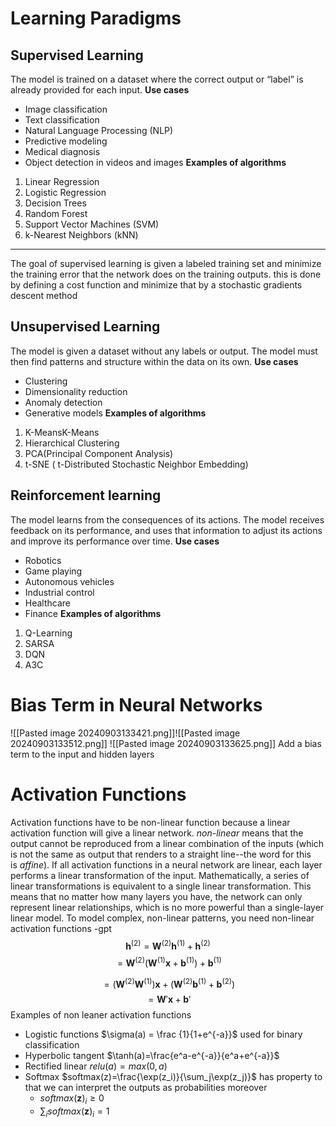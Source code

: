 # Learning Paradigms
## Supervised Learning
The model is trained on a dataset where the correct output or “label” is already provided for each input. 
**Use cases**
* Image classification
* Text classification
* Natural Language Processing (NLP)
* Predictive modeling
* Medical diagnosis
* Object detection in videos and images
**Examples of algorithms**
1. Linear Regression
2. Logistic Regression
3. Decision Trees
4. Random Forest
5. Support Vector Machines (SVM)
6. k-Nearest Neighbors (kNN)
----
The goal of supervised learning is given a labeled training set and minimize the training error that the network does on the training outputs. this is done by defining a cost function and minimize that by a stochastic gradients descent method
## Unsupervised Learning
The model is given a dataset without any labels or output. The model must then find patterns and structure within the data on its own. 
**Use cases**
- Clustering
- Dimensionality reduction
- Anomaly detection
- Generative models
**Examples of algorithms**
1. K-MeansK-Means
2. Hierarchical Clustering
3. PCA(Principal Component Analysis)
4. t-SNE ( t-Distributed Stochastic Neighbor Embedding)

## Reinforcement learning
The model learns from the consequences of its actions. The model receives feedback on its performance, and uses that information to adjust its actions and improve its performance over time.
**Use cases**
- Robotics
- Game playing
- Autonomous vehicles
- Industrial control
- Healthcare
- Finance
**Examples of algorithms**
1. Q-Learning
2. SARSA
3. DQN
4. A3C
# Bias Term in Neural Networks
![[Pasted image 20240903133421.png]]![[Pasted image 20240903133512.png]]
![[Pasted image 20240903133625.png]]
Add a bias term to the input and hidden layers
# Activation Functions 
Activation functions have to be non-linear function because a linear activation function will give a linear network. _non-linear_ means that the output cannot be reproduced from a linear combination of the inputs (which is not the same as output that renders to a straight line--the word for this is _affine_). If all activation functions in a neural network are linear, each layer performs a linear transformation of the input. Mathematically, a series of linear transformations is equivalent to a single linear transformation. This means that no matter how many layers you have, the network can only represent linear relationships, which is no more powerful than a single-layer linear model. To model complex, non-linear patterns, you need non-linear activation functions -gpt
$$
\mathbf h^{(2)} = \mathbf W^{(2)}\mathbf h^{(1)} +\mathbf h^{(2)}
$$
$$
=\mathbf W^{(2)} (\mathbf W^{(1)}\mathbf x +\mathbf b^{(1)} ) + \mathbf b^{(1)}
$$

$$
= (\mathbf W^{(2)} \mathbf W^{(1)}) \mathbf x +(\mathbf W^{(2)}\mathbf b^{(1)} + \mathbf b^{(2)})
$$
$$
=\mathbf W{'} \mathbf x + \mathbf b'
$$
Examples of non leaner activation functions 
- Logistic functions $\sigma(a) = \frac {1}{1+e^{-a}}$  used for binary classification
- Hyperbolic tangent $\tanh(a)=\frac{e^a-e^{-a}}{e^a+e^{-a}}$ 
- Rectified linear $relu(a)=max(0,a)$  
- Softmax $softmax(z)=\frac{\exp(z_i)}{\sum_j\exp(z_j)}$  has property to that we can interpret the outputs as probabilities  moreover
	- $softmax(\boldsymbol z)_i\ge0$ 
	- $\sum_i softmax(\boldsymbol z)_i=1$ 